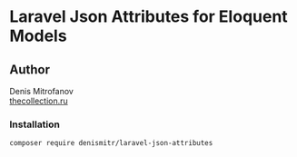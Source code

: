 # Laravel Json Attributes for Eloquent Models

## Author
Denis Mitrofanov<br>
[thecollection.ru](https://thecollection.ru)

### Installation
```composer require denismitr/laravel-json-attributes```